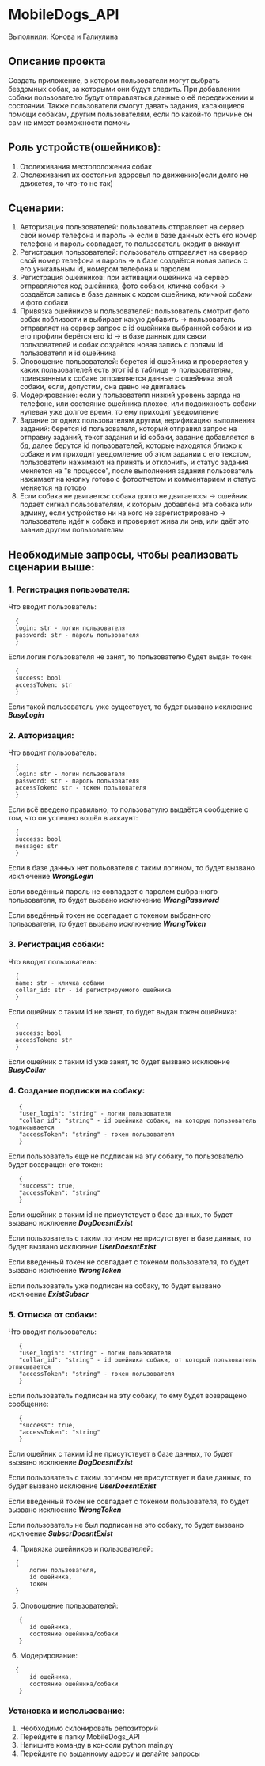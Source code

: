 # MobileDogs_API #
Выполнили: Конова и Галиулина

## Описание проекта ##
Создать приложение, в котором пользователи могут выбрать бездомных собак, за которыми они будут следить. При добавлении собаки пользователю будут отправляться данные о её передвижении и состоянии. Также пользователи смогут давать задания, касающиеся помощи собакам, другим пользователям, если по какой-то причине он сам не имеет возможности помочь

## Роль устройств(ошейников): ##
1. Отслеживания местоположения собак
2. Отслеживания их состояния здоровья по движению(если долго не движется, то что-то не так)

## Сценарии: ##
1. Авторизация пользователей: пользователь отправляет на сервер свой номер телефона и пароль -> если в базе данных есть его номер телефона и пароль совпадает, то пользователь входит в аккаунт
2. Регистрация пользователей: пользователь отправляет на свервер свой номер телефона и пароль -> в базе создаётся новая запись с его уникальным id, номером телефона и паролем
3. Регистрация ошейников: при активации ошейника на сервер отправляются код ошейника, фото собаки, кличка собаки -> создаётся запись в базе данных с кодом ошейника, кличкой собаки и фото собаки
4. Привязка ошейников﻿ и пользователей: пользователь смотрит фото собак поблизости и выбирает какую добавить -> пользователь отправляет на сервер запрос с id ошейника выбранной собаки и из его профиля берётся его id -> в базе данных для связи пользователей и собак создаётся новая запись с полями id пользователя и id ошейника
5. Оповощение пользователей: берется id ошейника и проверяется у каких пользователей есть этот id в таблице -> пользователям, привязанным к собаке отправляется данные с ошейника этой собаки, если, допустим, она давно не двигалась 
6. Модерирование: если у пользователя низкий уровень заряда на телефоне, или состояние ошейника плохое, или подвижность собаки нулевая уже долгое время, то ему приходит уведомление
7. Задание от одних пользователям другим, верификацию выполнения заданий: берется id пользователя, который отправил запрос на отправку заданий, текст задания и id собаки, задание добавляется в бд, далее берутся id пользователей, которые находятся близко к собаке и им приходит уведомление об этом задании с его текстом, пользователи нажимают на принять и отклонить, и статус задания меняется на "в процессе", после выполнения задания пользователь нажимает на кнопку готово с фотоотчетом и комментарием и статус меняется на готово
8. Если собака не двигается: собака долго не двигаетсся -> ошейник подаёт сигнал пользователям, к которым добавлена эта собака или админу, если устройство ни на кого не зарегистрировано -> пользователь идёт к собаке и проверяет жива ли она, или даёт это заание другим пользователям

## Необходимые запросы, чтобы реализовать сценарии выше: ##
### 1. Регистрация пользователя:
Что вводит пользователь:
```
  {
  login: str - логин пользователя
  password: str - пароль пользователя
  }
```
Если логин пользователя не занят, то пользователю будет выдан токен:
```
  {
  success: bool
  accessToken: str
  }
```
Если такой пользователь уже существует, то будет вызвано исклюение _**BusyLogin**_

### 2. Авторизация:
Что вводит пользователь:
```
  {
  login: str - логин пользователя
  password: str - пароль пользователя
  accessToken: str - токен пользователя
  }
```
Если всё введено правильно, то пользоватулю выдаётся сообщение о том, что он успешно вошёл в аккаунт:
```
  {
  success: bool 
  message: str
  }
```
Если в базе данных нет польователя с таким логином, то будет вызвано исключение _**WrongLogin**_

Если введённый пароль не совпадает с паролем выбранного пользователя, то будет вызвано исключение _**WrongPassword**_

Если введённый токен не совпадает с токеном выбранного пользователя, то будет вызвано исключение _**WrongToken**_

### 3. Регистрация собаки:
Что вводит пользователь:
```
  {
  name: str - кличка собаки
  collar_id: str - id регистрируемого ошейника
  }
```
Если ошейник с таким id не занят, то будет выдан токен ошейника:
```
  {
  success: bool
  accessToken: str
  }
```
Если ошейник с таким id уже занят, то будет вызвано исклюение _**BusyCollar**_

### 4. Создание подписки на собаку:
```
   {
   "user_login": "string" - логин пользователя
   "collar_id": "string" - id ошейника собаки, на которую пользователь подписывается
   "accessToken": "string" - токен пользователя
   }
```
Если пользователь еще не подписан на эту собаку, то пользователю будет возвращен его токен:
```
   {
   "success": true,
   "accessToken": "string" 
   }
```
Если ошейник с таким id не присутствует в базе данных, то будет вызвано исклюение _**DogDoesntExist**_

Если пользователь с таким логином не присутствует в базе данных, то будет вызвано исклюение _**UserDoesntExist**_

Если введенный токен не совпадает с токеном пользователя, то будет вызвано исклюение _**WrongToken**_

Если пользователь уже подписан на собаку, то будет вызвано исклюение _**ExistSubscr**_

### 5. Отписка от собаки:
Что вводит пользователь:
```
   {
   "user_login": "string" - логин пользователя
   "collar_id": "string" - id ошейника собаки, от которой пользователь отписывается
   "accessToken": "string" - токен пользователя
   }
```
Если пользователь подписан на эту собаку, то ему будет возвращено сообщение:
```
   {
   "success": true,
   "accessToken": "string" 
   }
```
Если ошейник с таким id не присутствует в базе данных, то будет вызвано исклюение _**DogDoesntExist**_

Если пользователь с таким логином не присутствует в базе данных, то будет вызвано исклюение _**UserDoesntExist**_

Если введенный токен не совпадает с токеном пользователя, то будет вызвано исклюение _**WrongToken**_

Если пользователь не был подписан на это собаку, то будет вызвано исклюение _**SubscrDoesntExist**_

4. Привязка ошейников и пользователей:
```
  {
      логин пользователя,
      id ошейника,
      токен
  }
```
5. Оповощение пользователей:
```
   {
      id ошейника,
      состояние ошейника/собаки
   }
```
6.  Модерирование:
```
  {
      id ошейника,
      состояние ошейника/собаки
   }
```
### Установка и использование: ###

1. Необходимо склонировать репозиторий
2. Перейдите в папку MobileDogs_API
3. Напишите команду в консоли python main.py
4. Перейдите по выданному адресу и делайте запросы
   
